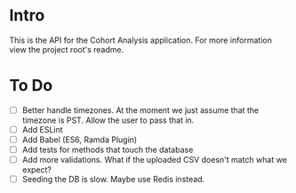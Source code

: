 # Intro
This is the API for the Cohort Analysis application. For more information view the project root's readme.

# To Do
- [ ] Better handle timezones. At the moment we just assume that the timezone is PST. Allow the user to pass that in.
- [ ] Add ESLint
- [ ] Add Babel (ES6, Ramda Plugin)
- [ ] Add tests for methods that touch the database
- [ ] Add more validations. What if the uploaded CSV doesn't match what we expect?
- [ ] Seeding the DB is slow. Maybe use Redis instead.